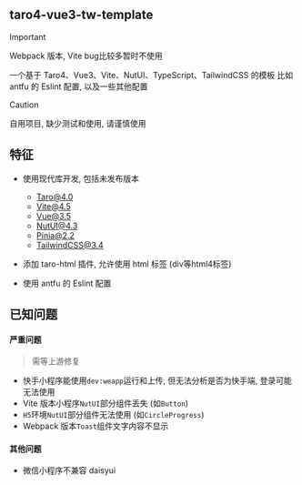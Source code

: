 ## taro4-vue3-tw-template

> [!IMPORTANT]
> Webpack 版本, Vite bug比较多暂时不使用

一个基于 Taro4、Vue3、Vite、NutUI、TypeScript、TailwindCSS 的模板
比如 antfu 的 Eslint 配置, 以及一些其他配置

> [!CAUTION]
> 自用项目, 缺少测试和使用, 请谨慎使用  



## 特征

- 使用现代库开发, 包括未发布版本
  - Taro@4.0
  - Vite@4.5
  - Vue@3.5
  - NutUI@4.3
  - Pinia@2.2
  - TailwindCSS@3.4

- 添加 taro-html 插件, 允许使用 html 标签 (div等html4标签)
- 使用 antfu 的 Eslint 配置


## 已知问题

#### 严重问题

> 需等上游修复

- 快手小程序能使用`dev:weapp`运行和上传, 但无法分析是否为快手端, 登录可能无法使用
- Vite 版本小程序`NutUI`部分组件丢失 (如`Button`)
- `H5`环境`NutUI`部分组件无法使用 (如`CircleProgress`)
- Webpack 版本`Toast`组件文字内容不显示


#### 其他问题

- 微信小程序不兼容 daisyui
